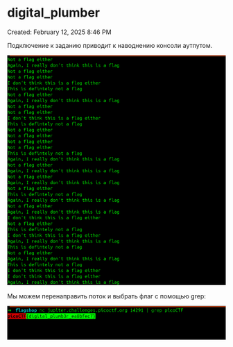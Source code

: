 # digital_plumber

Created: February 12, 2025 8:46 PM

Подключение к заданию приводит к наводнению консоли аутпутом.

![image.png](digital_plumber%20198021737a8980d39128dfe643c4b128/image.png)

Мы можем перенаправить поток и выбрать флаг с помощью grep:

![image.png](digital_plumber%20198021737a8980d39128dfe643c4b128/image%201.png)